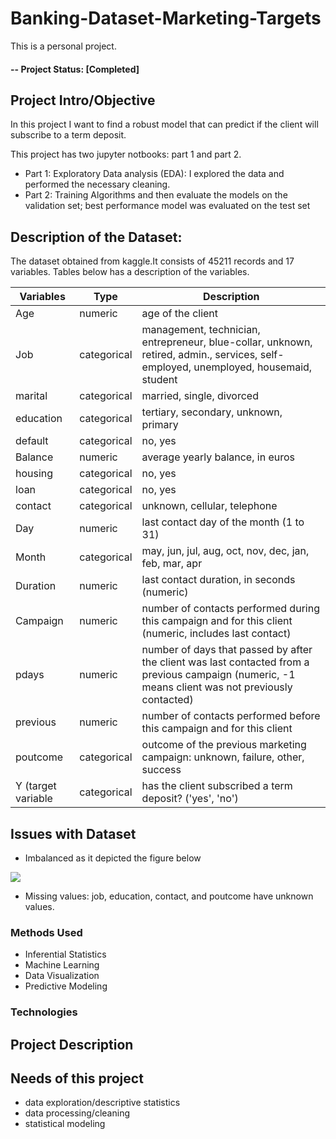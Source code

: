 # Banking-Dataset-Marketing-Targets
This is a personal project. 
#### -- Project Status: [Completed]
## Project Intro/Objective
In this project I want to find a robust model that can predict if the client will subscribe to a term deposit.

This project has two jupyter notbooks: part 1 and part 2.
* Part 1: Exploratory Data analysis (EDA): I explored the data and performed the necessary cleaning. 
* Part 2: Training Algorithms and then evaluate the models on the validation set; best performance model was evaluated on the test set
## Description of the Dataset:
The dataset obtained from kaggle.It consists of 45211 records and 17 variables. Tables below has a description of the variables.

|Variables |Type | Description
------- | ------- | ------- 
|Age | numeric | age of the client 
| Job | categorical | management, technician, entrepreneur, blue-collar, unknown, retired, admin., services, self-employed, unemployed, housemaid, student
| marital |categorical | married, single, divorced
| education |categorical | tertiary, secondary, unknown, primary
| default | categorical | no, yes
| Balance | numeric | average yearly balance, in euros 
| housing | categorical | no, yes
| loan | categorical | no, yes
| contact | categorical| unknown, cellular, telephone
| Day | numeric | last contact day of the month (1 to 31)
| Month | categorical| may, jun, jul, aug, oct, nov, dec, jan, feb, mar, apr
| Duration | numeric | last contact duration, in seconds (numeric)
| Campaign | numeric| number of contacts performed during this campaign and for this client (numeric, includes last contact)
| pdays | numeric | number of days that passed by after the client was last contacted from a previous campaign (numeric, -1 means client was not previously contacted)
| previous | numeric | number of contacts performed before this campaign and for this client
| poutcome | categorical | outcome of the previous marketing campaign: unknown, failure, other, success
| Y (target variable |categorical| has the client subscribed a term deposit? ('yes', 'no')

## Issues with Dataset
* Imbalanced as it depicted the figure below

![](banking-Dataset-Marketing-Targets/Images/Datasetdistribution.png)

* Missing values: job, education, contact, and poutcome have unknown values. 








### Methods Used
* Inferential Statistics
* Machine Learning
* Data Visualization
* Predictive Modeling


### Technologies



## Project Description

 
## Needs of this project

- data exploration/descriptive statistics
- data processing/cleaning
- statistical modeling

